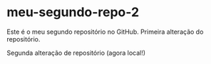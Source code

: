 # meu-segundo-repo-2
Este é o meu segundo repositório no GitHub.
Primeira alteração do repositório.

Segunda alteração de repositório (agora local!)